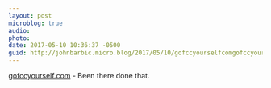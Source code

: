```yaml
---
layout: post
microblog: true
audio: 
photo: 
date: 2017-05-10 10:36:37 -0500
guid: http://johnbarbic.micro.blog/2017/05/10/gofccyourselfcomgofccyourselfcom-been-there.html
---
```

[ gofccyourself.com](gofccyourself.com) - Been there done that.

